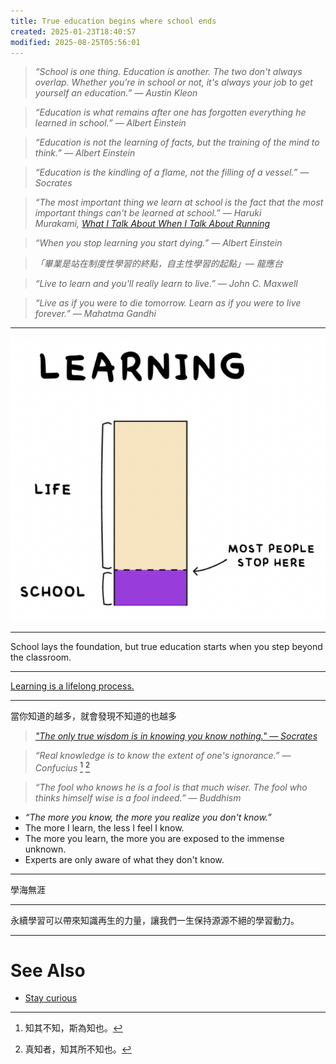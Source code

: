```yaml
---
title: True education begins where school ends
created: 2025-01-23T18:40:57
modified: 2025-08-25T05:56:01
---
```


> _“School is one thing. Education is another. The two don't always overlap. Whether you're in school or not, it's always your job to get yourself an education.” — Austin Kleon_

> _“Education is what remains after one has forgotten everything he learned in school.” — Albert Einstein_

> _“Education is not the learning of facts, but the training of the mind to think.” — Albert Einstein_

> _“Education is the kindling of a flame, not the filling of a vessel.” — Socrates_

> _“The most important thing we learn at school is the fact that the most important things can't be learned at school.” ― Haruki Murakami, [What I Talk About When I Talk About Running](https://www.goodreads.com/work/quotes/2475030)_

> _“When you stop learning you start dying.” — Albert Einstein_

> _「畢業是站在制度性學習的終點，自主性學習的起點」— 龍應台_

> _“Live to learn and you'll really learn to live.” — John C. Maxwell_

> _“Live as if you were to die tomorrow. Learn as if you were to live forever.” — Mahatma Gandhi_

---

![](../_attachments/5633e2ff39cb06efd22e09b534270123.jpeg)

---

School lays the foundation, but true education starts when you step beyond the classroom.

---

 [Learning is a lifelong process.](https://hbr.org/2017/02/lifelong-learning-is-good-for-your-health-your-wallet-and-your-social-life)

---

當你知道的越多，就會發現不知道的也越多

> _["The only true wisdom is in knowing you know nothing." — Socrates](https://www.goodreads.com/quotes/9431-the-only-true-wisdom-is-in-knowing-you-know-nothing)_

> _“Real knowledge is to know the extent of one's ignorance.” — Confucius_ [^1] [^2]

> _“The fool who knows he is a fool is that much wiser. The fool who thinks himself wise is a fool indeed.” — Buddhism_

* _“The more you know, the more you realize you don't know.”_
* The more I learn, the less I feel I know.
* The more you learn, the more you are exposed to the immense unknown.
* Experts are only aware of what they don't know.

---

學海無涯

---

永續學習可以帶來知識再生的力量，讓我們一生保持源源不絕的學習動力。

---

# See Also

* [Stay curious](Stay%20curious.md)

[^1]: 知其不知，斯為知也。
[^2]: 真知者，知其所不知也。
